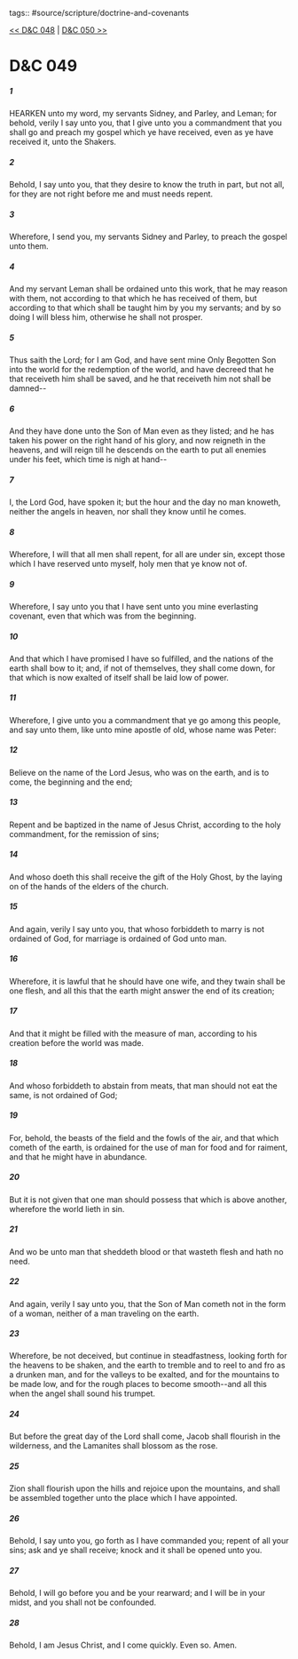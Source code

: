 tags:: #source/scripture/doctrine-and-covenants

[<< D&C 048](doctrine-and-covenants/D&C_048.md) | [D&C 050 >>](doctrine-and-covenants/D&C_050.md)

# D&C 049

##### 1

HEARKEN unto my word, my servants Sidney, and Parley, and Leman; for behold, verily I say unto you, that I give unto you a commandment that you shall go and preach my gospel which ye have received, even as ye have received it, unto the Shakers.

##### 2

Behold, I say unto you, that they desire to know the truth in part, but not all, for they are not right before me and must needs repent.

##### 3

Wherefore, I send you, my servants Sidney and Parley, to preach the gospel unto them.

##### 4

And my servant Leman shall be ordained unto this work, that he may reason with them, not according to that which he has received of them, but according to that which shall be taught him by you my servants; and by so doing I will bless him, otherwise he shall not prosper.

##### 5

Thus saith the Lord; for I am God, and have sent mine Only Begotten Son into the world for the redemption of the world, and have decreed that he that receiveth him shall be saved, and he that receiveth him not shall be damned--

##### 6

And they have done unto the Son of Man even as they listed; and he has taken his power on the right hand of his glory, and now reigneth in the heavens, and will reign till he descends on the earth to put all enemies under his feet, which time is nigh at hand--

##### 7

I, the Lord God, have spoken it; but the hour and the day no man knoweth, neither the angels in heaven, nor shall they know until he comes.

##### 8

Wherefore, I will that all men shall repent, for all are under sin, except those which I have reserved unto myself, holy men that ye know not of.

##### 9

Wherefore, I say unto you that I have sent unto you mine everlasting covenant, even that which was from the beginning.

##### 10

And that which I have promised I have so fulfilled, and the nations of the earth shall bow to it; and, if not of themselves, they shall come down, for that which is now exalted of itself shall be laid low of power.

##### 11

Wherefore, I give unto you a commandment that ye go among this people, and say unto them, like unto mine apostle of old, whose name was Peter:

##### 12

Believe on the name of the Lord Jesus, who was on the earth, and is to come, the beginning and the end;

##### 13

Repent and be baptized in the name of Jesus Christ, according to the holy commandment, for the remission of sins;

##### 14

And whoso doeth this shall receive the gift of the Holy Ghost, by the laying on of the hands of the elders of the church.

##### 15

And again, verily I say unto you, that whoso forbiddeth to marry is not ordained of God, for marriage is ordained of God unto man.

##### 16

Wherefore, it is lawful that he should have one wife, and they twain shall be one flesh, and all this that the earth might answer the end of its creation;

##### 17

And that it might be filled with the measure of man, according to his creation before the world was made.

##### 18

And whoso forbiddeth to abstain from meats, that man should not eat the same, is not ordained of God;

##### 19

For, behold, the beasts of the field and the fowls of the air, and that which cometh of the earth, is ordained for the use of man for food and for raiment, and that he might have in abundance.

##### 20

But it is not given that one man should possess that which is above another, wherefore the world lieth in sin.

##### 21

And wo be unto man that sheddeth blood or that wasteth flesh and hath no need.

##### 22

And again, verily I say unto you, that the Son of Man cometh not in the form of a woman, neither of a man traveling on the earth.

##### 23

Wherefore, be not deceived, but continue in steadfastness, looking forth for the heavens to be shaken, and the earth to tremble and to reel to and fro as a drunken man, and for the valleys to be exalted, and for the mountains to be made low, and for the rough places to become smooth--and all this when the angel shall sound his trumpet.

##### 24

But before the great day of the Lord shall come, Jacob shall flourish in the wilderness, and the Lamanites shall blossom as the rose.

##### 25

Zion shall flourish upon the hills and rejoice upon the mountains, and shall be assembled together unto the place which I have appointed.

##### 26

Behold, I say unto you, go forth as I have commanded you; repent of all your sins; ask and ye shall receive; knock and it shall be opened unto you.

##### 27

Behold, I will go before you and be your rearward; and I will be in your midst, and you shall not be confounded.

##### 28

Behold, I am Jesus Christ, and I come quickly. Even so. Amen.
